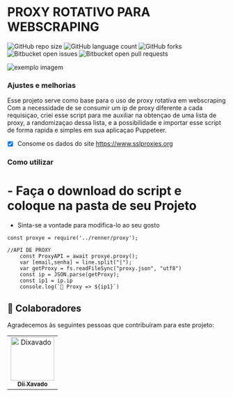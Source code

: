 ﻿# PROXY ROTATIVO PARA WEBSCRAPING

![GitHub repo size](https://img.shields.io/github/repo-size/Dixavado/central?style=for-the-badge)
![GitHub language count](https://img.shields.io/github/languages/count/Dixavado/central?style=for-the-badge)
![GitHub forks](https://img.shields.io/github/forks/Dixavado/central?style=for-the-badge)
![Bitbucket open issues](https://img.shields.io/bitbucket/issues/Dixavado/central?style=for-the-badge)
![Bitbucket open pull requests](https://img.shields.io/bitbucket/pr-raw/Dixavado/central?style=for-the-badge)

<img src="https://pps.whatsapp.net/v/t61.24694-24/316557920_1153595125274157_1819013421079086936_n.jpg?ccb=11-4&oh=01_AdS1mePUAdoE_OOakL8OjOuU4ADDcvKwmrzGCWQevmDo9A&oe=63A98BA8" alt="exemplo imagem">


### Ajustes e melhorias

Esse projeto serve como base para o uso de proxy rotativa em webscraping
Com a necessidade de se consumir um ip de proxy diferente a cada requisiçao, criei esse script para me auxiliar na obtençao de uma lista de proxy, a randomizaçao dessa lista, e a possibilidade e importar esse script de forma rapida e simples em sua aplicaçao Puppeteer.

- [x] Consome os dados do site https://www.sslproxies.org

### Como utilizar

# - Faça o download do script e coloque na pasta de seu Projeto
- Sinta-se a vontade para modifica-lo ao seu gosto

```
const proxye = require('../renner/proxy');

//API DE PROXY
    const ProxyAPI = await proxye.proxy();
    var [email,senha] = line.split("|");
    var getProxy = fs.readFileSync("proxy.json", "utf8")
    const ip = JSON.parse(getProxy);
    const ip1 = ip.ip
    console.log(`💉 Proxy => ${ip1}`)
```


## 🤝 Colaboradores

Agradecemos às seguintes pessoas que contribuíram para este projeto:

<table>
  <tr>
    <td align="center">
      <a href="#">
        <img src="https://pps.whatsapp.net/v/t61.24694-24/316557920_1153595125274157_1819013421079086936_n.jpg?ccb=11-4&oh=01_AdS1mePUAdoE_OOakL8OjOuU4ADDcvKwmrzGCWQevmDo9A&oe=63A98BA8" width="100px;" alt="Dixavado"/><br>
        <sub>
          <b>Dii Xavado</b>
        </sub>
      </a>
  </tr>
</table>

